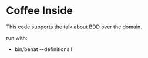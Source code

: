 Coffee Inside
=============

This code supports the talk about BDD over the domain.

run with:

- bin/behat --definitions l